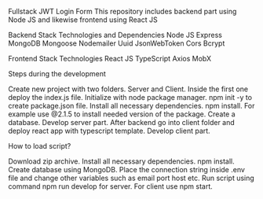 Fullstack JWT Login Form
This repository includes backend part using Node JS and likewise frontend using React JS

Backend Stack Technologies and Dependencies
Node JS
Express
MongoDB
Mongoose
Nodemailer
Uuid
JsonWebToken
Cors
Bcrypt

Frontend Stack Technologies
React JS
TypeScript
Axios
MobX

Steps during the development

Create new project with two folders. Server and Client.
Inside the first one deploy the index.js file.
Initialize with node package manager. npm init -y to create package.json file.
Install all necessary dependencies. npm install. For example use @2.1.5 to install needed version of the package.
Create a database.
Develop server part.
After backend go into client folder and deploy react app with typescript template.
Develop client part.

How to load script?

Download zip archive.
Install all necessary dependencies. npm install.
Create database using MongoDB.
Place the connection string inside .env file and change other variables such as email port host etc.
Run script using command npm run develop for server. For client use npm start.
